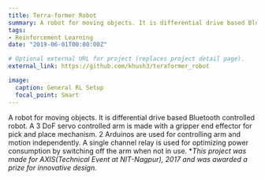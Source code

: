 ```yaml
---
title: Terra-former Robot
summary: A robot for moving objects. It is differential drive based Bluetooth controlled robot. A 3 DoF servo controlled arm is made with a gripper end effector for pick and place mechanism.
tags:
- Reinforcement Learning
date: "2019-06-01T00:00:00Z"

# Optional external URL for project (replaces project detail page).
external_link: https://github.com/khush3/teraformer_robot

image:
  caption: General RL Setup
  focal_point: Smart
---
```


A robot for moving objects. It is differential drive based Bluetooth controlled robot. A 3 DoF servo controlled arm is made with a gripper end effector for pick and place mechanism. 2 Arduinos are used for controlling arm and motion independently. A single channel relay is used for optimizing power consumption by switching off the arm when not in use.
**This project was made for AXIS(Technical Event at NIT-Nagpur), 2017 and was awarded a prize for innovative design.*